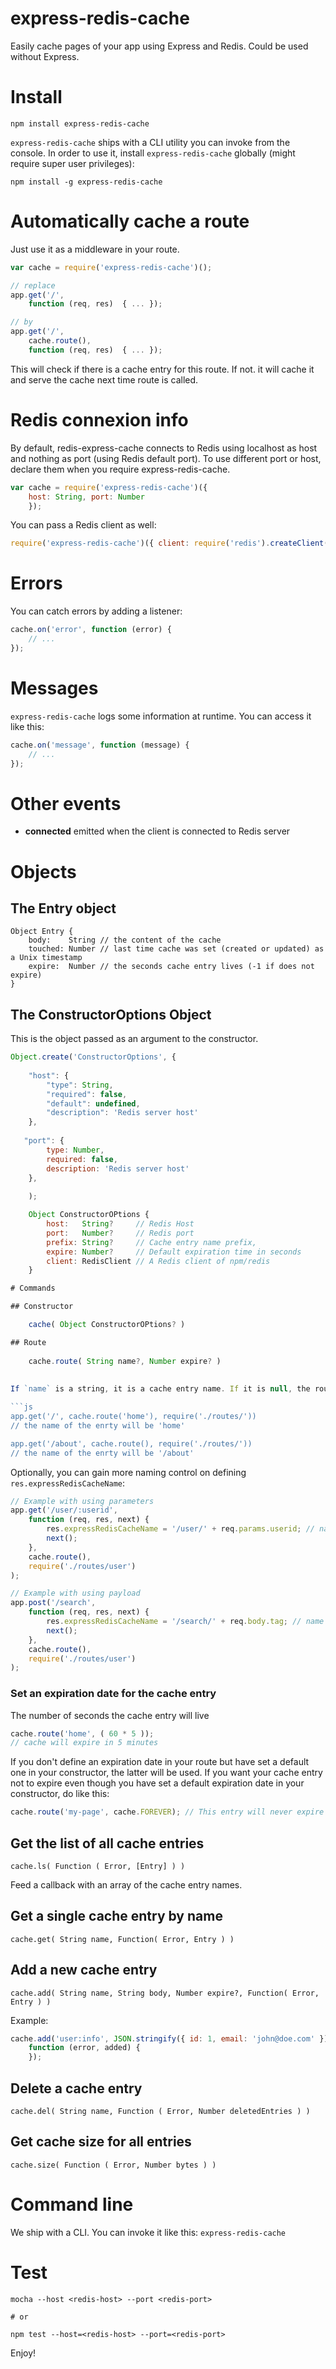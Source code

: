 express-redis-cache
===================

Easily cache pages of your app using Express and Redis. Could be used without Express. 

# Install

    npm install express-redis-cache
    
`express-redis-cache` ships with a CLI utility you can invoke from the console. In order to use it, install `express-redis-cache` globally (might require super user privileges):

    npm install -g express-redis-cache
    
# Automatically cache a route

Just use it as a middleware in your route.

```js
var cache = require('express-redis-cache')();

// replace
app.get('/',
    function (req, res)  { ... });

// by
app.get('/',
    cache.route(),
    function (req, res)  { ... });
```
    
This will check if there is a cache entry for this route. If not. it will cache it and serve the cache next time route is called.

# Redis connexion info

By default, redis-express-cache connects to Redis using localhost as host and nothing as port (using Redis default port). To use different port or host, declare them when you require express-redis-cache.

```js
var cache = require('express-redis-cache')({
    host: String, port: Number
    });
```
        
You can pass a Redis client as well:

```js
require('express-redis-cache')({ client: require('redis').createClient() })
```

# Errors

You can catch errors by adding a listener:

```js
cache.on('error', function (error) {
    // ...
});
```

# Messages

`express-redis-cache` logs some information at runtime. You can access it like this:

```js
cache.on('message', function (message) {
    // ...
});
```

# Other events

- **connected** emitted when the client is connected to Redis server
    
# Objects

## The Entry object

    Object Entry {
        body:    String // the content of the cache
        touched: Number // last time cache was set (created or updated) as a Unix timestamp
        expire:  Number // the seconds cache entry lives (-1 if does not expire)
    }
    
## The ConstructorOptions Object

This is the object passed as an argument to the constructor.

```js
Object.create('ConstructorOptions', {
    
    "host": {
        "type": String,
        "required": false,
        "default": undefined,
        "description": 'Redis server host'
    },
    
   "port": {
        type: Number,
        required: false,
        description: 'Redis server host'
    },
    
    );

    Object ConstructorOPtions {
        host:   String?     // Redis Host
        port:   Number?     // Redis port
        prefix: String?     // Cache entry name prefix,
        expire: Number?     // Default expiration time in seconds
        client: RedisClient // A Redis client of npm/redis
    }

# Commands

## Constructor

    cache( Object ConstructorOPtions? )

## Route
    
    cache.route( String name?, Number expire? )
        
    
If `name` is a string, it is a cache entry name. If it is null, the route's URI (`req.originalUrl`) will be used as the entry name.

```js
app.get('/', cache.route('home'), require('./routes/'))
// the name of the enrty will be 'home'

app.get('/about', cache.route(), require('./routes/'))
// the name of the enrty will be '/about'
```

Optionally, you can gain more naming control on defining `res.expressRedisCacheName`:

```js
// Example with using parameters
app.get('/user/:userid',
    function (req, res, next) {
        res.expressRedisCacheName = '/user/' + req.params.userid; // name of the entry
        next();
    },
    cache.route(),
    require('./routes/user')
);

// Example with using payload
app.post('/search',
    function (req, res, next) {
        res.expressRedisCacheName = '/search/' + req.body.tag; // name of the entry
        next();
    },
    cache.route(),
    require('./routes/user')
);
```
    
### Set an expiration date for the cache entry

The number of seconds the cache entry will live

```js
cache.route('home', ( 60 * 5 ));
// cache will expire in 5 minutes
```
    
If you don't define an expiration date in your route but have set a default one in your constructor, the latter will be used. If you want your cache entry not to expire even though you have set a default expiration date in your constructor, do like this:

```js
cache.route('my-page', cache.FOREVER); // This entry will never expire
```


## Get the list of all cache entries

    cache.ls( Function ( Error, [Entry] ) )
    
Feed a callback with an array of the cache entry names.
    
## Get a single cache entry by name
    
    cache.get( String name, Function( Error, Entry ) )
    
## Add a new cache entry
    
    cache.add( String name, String body, Number expire?, Function( Error, Entry ) )
    
Example:

```js
cache.add('user:info', JSON.stringify({ id: 1, email: 'john@doe.com' }), 60,
    function (error, added) {
    });
```

## Delete a cache entry
    
    cache.del( String name, Function ( Error, Number deletedEntries ) )

## Get cache size for all entries
    
    cache.size( Function ( Error, Number bytes ) )
    
# Command line

We ship with a CLI. You can invoke it like this: `express-redis-cache`

# Test

    mocha --host <redis-host> --port <redis-port>

    # or

    npm test --host=<redis-host> --port=<redis-port>

Enjoy!
